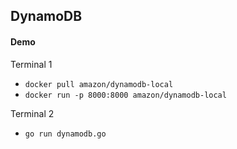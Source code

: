 ## DynamoDB

#### Demo

Terminal 1

* `docker pull amazon/dynamodb-local`
* `docker run -p 8000:8000 amazon/dynamodb-local`

Terminal 2 

* `go run dynamodb.go`